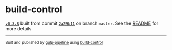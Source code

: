 # build-control

[`v0.3.8`](../../releases/tag/v0.3.8) built from commit [`2a29b11`](../../commit/2a29b110fcc30f15085cc355cd908e07a5258949) on branch `master`. See the [README](../..) for more details

---
<sup>Built and published by [gulp-pipeline](https://github.com/alienfast/gulp-pipeline) using [build-control](https://github.com/alienfast/build-control)</sup>
